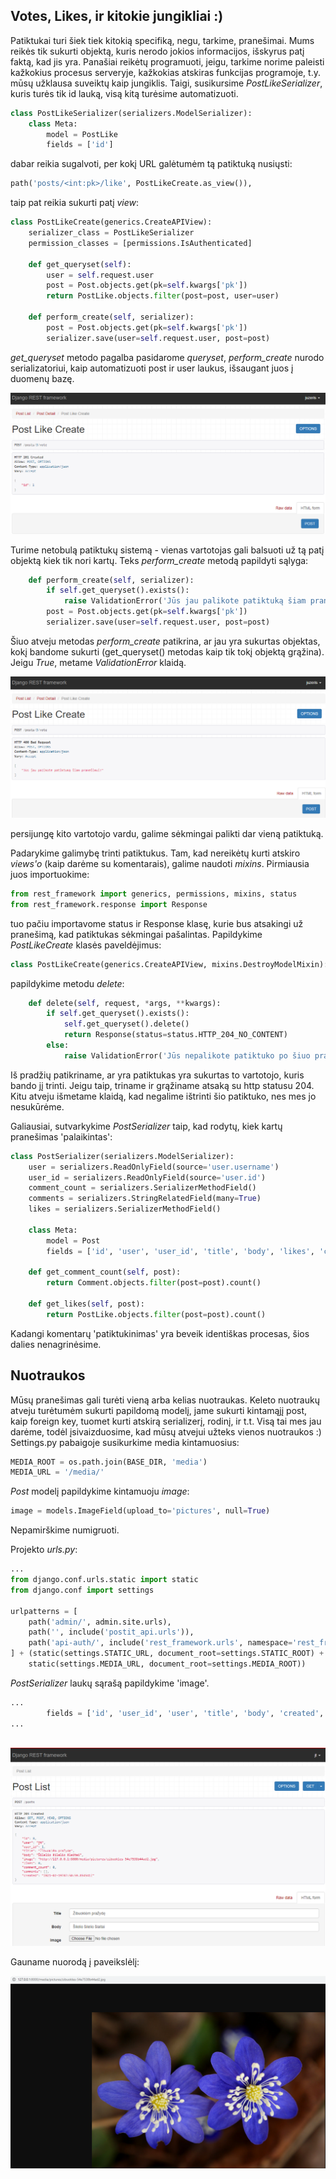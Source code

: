 ## Votes, Likes, ir kitokie jungikliai :)

Patiktukai turi šiek tiek kitokią specifiką, negu, tarkime, pranešimai. Mums reikės tik sukurti objektą, kuris nerodo jokios informacijos, išskyrus patį faktą, kad jis yra. Panašiai reikėtų programuoti, jeigu, tarkime norime paleisti kažkokius procesus serveryje, kažkokias atskiras funkcijas programoje, t.y. mūsų užklausa suveiktų kaip jungiklis. Taigi, susikursime *PostLikeSerializer*, kuris turės tik id lauką, visą kitą turėsime automatizuoti.

```python
class PostLikeSerializer(serializers.ModelSerializer):
    class Meta:
        model = PostLike
        fields = ['id']
```

dabar reikia sugalvoti, per kokį URL galėtumėm tą patiktuką nusiųsti:

```python
path('posts/<int:pk>/like', PostLikeCreate.as_view()),
```

taip pat reikia sukurti patį *view*:

```python
class PostLikeCreate(generics.CreateAPIView):
    serializer_class = PostLikeSerializer
    permission_classes = [permissions.IsAuthenticated]

    def get_queryset(self):
        user = self.request.user
        post = Post.objects.get(pk=self.kwargs['pk'])
        return PostLike.objects.filter(post=post, user=user)
    
    def perform_create(self, serializer):
        post = Post.objects.get(pk=self.kwargs['pk'])
        serializer.save(user=self.request.user, post=post)
```

*get_queryset* metodo pagalba pasidarome *queryset*, *perform_create* nurodo serializatoriui, kaip automatizuoti post ir user laukus, išsaugant juos į duomenų bazę.

![](like1.png)

Turime netobulą patiktukų sistemą - vienas vartotojas gali balsuoti už tą patį objektą kiek tik nori kartų. Teks *perform_create* metodą papildyti sąlyga:

```python
    def perform_create(self, serializer):
        if self.get_queryset().exists():
            raise ValidationError('Jūs jau palikote patiktuką šiam pranešimui!')
        post = Post.objects.get(pk=self.kwargs['pk'])
        serializer.save(user=self.request.user, post=post)
```

Šiuo atveju metodas *perform_create* patikrina, ar jau yra sukurtas objektas, kokį bandome sukurti (get_queryset() metodas kaip tik tokį objektą grąžina). Jeigu *True*, metame *ValidationError* klaidą.

![](validation_error.png)

persijungę kito vartotojo vardu, galime sėkmingai palikti dar vieną patiktuką.

Padarykime galimybę trinti patiktukus. Tam, kad nereikėtų kurti atskiro *views'o* (kaip darėme su komentarais), galime naudoti *mixins*. Pirmiausia juos importuokime:

```python
from rest_framework import generics, permissions, mixins, status
from rest_framework.response import Response
```

tuo pačiu importavome status ir Response klasę, kurie bus atsakingi už pranešimą, kad patiktukas sėkmingai pašalintas. Papildykime *PostLikeCreate* klasės paveldėjimus:

```python
class PostLikeCreate(generics.CreateAPIView, mixins.DestroyModelMixin):
```

papildykime metodu *delete*:

```python
    def delete(self, request, *args, **kwargs):
        if self.get_queryset().exists():
            self.get_queryset().delete()
            return Response(status=status.HTTP_204_NO_CONTENT)
        else:
            raise ValidationError('Jūs nepalikote patiktuko po šiuo pranešimu!')
```

Iš pradžių patikriname, ar yra patiktukas yra sukurtas to vartotojo, kuris bando jį trinti. Jeigu taip, triname ir grąžiname atsaką su http statusu 204. Kitu atveju išmetame klaidą, kad negalime ištrinti šio patiktuko, nes mes jo nesukūrėme.

Galiausiai, sutvarkykime *PostSerializer* taip, kad rodytų, kiek kartų pranešimas 'palaikintas':

```python
class PostSerializer(serializers.ModelSerializer):
    user = serializers.ReadOnlyField(source='user.username')
    user_id = serializers.ReadOnlyField(source='user.id')
    comment_count = serializers.SerializerMethodField()
    comments = serializers.StringRelatedField(many=True)
    likes = serializers.SerializerMethodField()

    class Meta:
        model = Post
        fields = ['id', 'user', 'user_id', 'title', 'body', 'likes', 'comment_count', 'comments', 'created']

    def get_comment_count(self, post):
        return Comment.objects.filter(post=post).count()

    def get_likes(self, post):
        return PostLike.objects.filter(post=post).count()
```

Kadangi komentarų 'patiktukinimas' yra beveik identiškas procesas, šios dalies nenagrinėsime.

## Nuotraukos

Mūsų pranešimas gali turėti vieną arba kelias nuotraukas. Keleto nuotraukų atveju turėtumėm sukurti papildomą modelį, jame sukurti kintamąjį post, kaip foreign key, tuomet kurti atskirą serializerį, rodinį, ir t.t. Visą tai mes jau darėme, todėl įsivaizduosime, kad mūsų atvejui užteks vienos nuotraukos :) Settings.py pabaigoje susikurkime media kintamuosius:

```python
MEDIA_ROOT = os.path.join(BASE_DIR, 'media')
MEDIA_URL = '/media/'
```

*Post* modelį papildykime kintamuoju *image*:

```python
image = models.ImageField(upload_to='pictures', null=True)
```
Nepamirškime numigruoti.

Projekto *urls.py*:

```python
...
from django.conf.urls.static import static
from django.conf import settings

urlpatterns = [
    path('admin/', admin.site.urls),
    path('', include('postit_api.urls')),
    path('api-auth/', include('rest_framework.urls', namespace='rest_framework'))
] + (static(settings.STATIC_URL, document_root=settings.STATIC_ROOT) +  
    static(settings.MEDIA_URL, document_root=settings.MEDIA_ROOT))
```

*PostSerializer* laukų sąrašą papildykime 'image'.


```python
...
        fields = ['id', 'user_id', 'user', 'title', 'body', 'created', 'comments', 'comment_count', 'likes', 'image']
...



```

![](geles.png)

Gauname nuorodą į paveikslėlį:

![](nuoroda.png)



